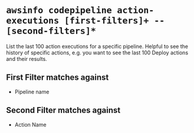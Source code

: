 # `awsinfo codepipeline action-executions [first-filters]+ -- [second-filters]*`

List the last 100 action executions for a specific pipeline. Helpful to see the history of specific actions, e.g. you want to see the last 100 Deploy actions and their results. 

## First Filter matches against

* Pipeline name

## Second Filter matches against

* Action Name
